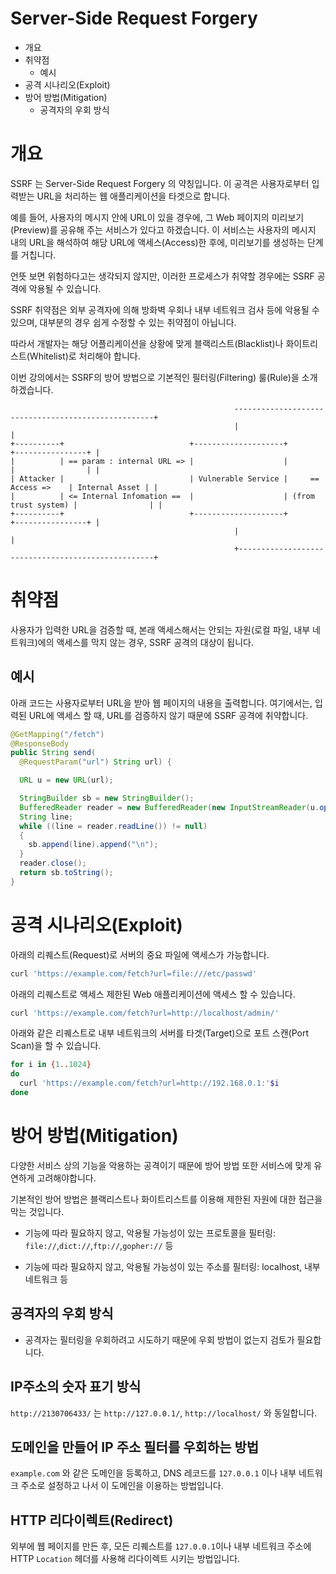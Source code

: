 # Server-Side Request Forgery

- 개요
- 취약점
  - 예시
- 공격 시나리오(Exploit)
- 방어 방법(Mitigation)
  - 공격자의 우회 방식

# 개요
SSRF 는 Server-Side Request Forgery 의 약칭입니다. 이 공격은 사용자로부터 입력받는 URL을 처리하는 웹 애플리케이션을 타겟으로 합니다.

예를 들어, 사용자의 메시지 안에 URL이 있을 경우에, 그 Web 페이지의 미리보기(Preview)를 공유해 주는 서비스가 있다고 하겠습니다. 이 서비스는 사용자의 메시지 내의 URL을 해석하여 해당 URL에 액세스(Access)한 후에, 미리보기를 생성하는 단계를 거칩니다.

언뜻 보면 위험하다고는 생각되지 않지만, 이러한 프로세스가 취약할 경우에는 SSRF 공격에 악용될 수 있습니다.

SSRF 취약점은 외부 공격자에 의해 방화벽 우회나 내부 네트워크 검사 등에 악용될 수 있으며, 대부분의 경우 쉽게 수정할 수 있는 취약점이 아닙니다.

따라서 개발자는 해당 어플리케이션을 상황에 맞게 블랙리스트(Blacklist)나 화이트리스트(Whitelist)로 처리해야 합니다.

이번 강의에서는 SSRF의 방어 방법으로 기본적인 필터링(Filtering) 룰(Rule)을 소개하겠습니다.

```
                                                  ----------------------------------------------------+
                                                  |                                                   |
+----------+                            +--------------------+                     +----------------+ |
|          | == param : internal URL => |                    |                     |                | |
| Attacker |                            | Vulnerable Service |     == Access =>    | Internal Asset | |
|          | <= Internal Infomation ==  |                    | (from trust system) |                | |
+----------+                            +--------------------+                     +----------------+ |
                                                  |                                                   |
                                                  +---------------------------------------------------+
```

# 취약점
사용자가 입력한 URL을 검증할 때, 본래 액세스해서는 안되는 자원(로컬 파일, 내부 네트워크)에의 액세스를 막지 않는 경우, SSRF 공격의 대상이 됩니다.

## 예시
아래 코드는 사용자로부터 URL을 받아 웹 페이지의 내용을 출력합니다. 여기에서는, 입력된 URL에 액세스 할 때, URL를 검증하지 않기 때문에 SSRF 공격에 취약합니다.

```java
@GetMapping("/fetch")
@ResponseBody
public String send(
  @RequestParam("url") String url) {

  URL u = new URL(url);

  StringBuilder sb = new StringBuilder();
  BufferedReader reader = new BufferedReader(new InputStreamReader(u.openStream()));
  String line;
  while ((line = reader.readLine()) != null)
  {
    sb.append(line).append("\n");
  }
  reader.close();
  return sb.toString();
}
```

# 공격 시나리오(Exploit)
아래의 리퀘스트(Request)로 서버의 중요 파일에 액세스가 가능합니다.

```bash
curl 'https://example.com/fetch?url=file:///etc/passwd'
```

아래의 리퀘스트로 액세스 제한된 Web 애플리케이션에 액세스 할 수 있습니다.

```bash
curl 'https://example.com/fetch?url=http://localhost/admin/'
```

아래와 같은 리퀘스트로 내부 네트워크의 서버를 타겟(Target)으로 포트 스캔(Port Scan)을 할 수 있습니다.

```bash
for i in {1..1024}
do
  curl 'https://example.com/fetch?url=http://192.168.0.1:'$i
done
```

# 방어 방법(Mitigation)
다양한 서비스 상의 기능을 악용하는 공격이기 때문에 방어 방법 또한 서비스에 맞게 유연하게 고려해야합니다.

기본적인 방어 방법은 블랙리스트나 화이트리스트를 이용해 제한된 자원에 대한 접근을 막는 것입니다.

- 기능에 따라 필요하지 않고, 악용될 가능성이 있는 프로토콜을 필터링: `file://`,`dict://`,`ftp://`,`gopher://` 등

- 기능에 따라 필요하지 않고, 악용될 가능성이 있는 주소를 필터링: localhost, 내부 네트워크 등

## 공격자의 우회 방식
- 공격자는 필터링을 우회하려고 시도하기 때문에 우회 방법이 없는지 검토가 필요합니다.

## IP주소의 숫자 표기 방식
`http://2130706433/` 는 `http://127.0.0.1/`, `http://localhost/` 와 동일합니다.

## 도메인을 만들어 IP 주소 필터를 우회하는 방법
`example.com` 와 같은 도메인을 등록하고, DNS 레코드를 `127.0.0.1` 이나 내부 네트워크 주소로 설정하고 나서 이 도메인을 이용하는 방법입니다.

## HTTP 리다이렉트(Redirect)
외부에 웹 페이지를 만든 후, 모든 리퀘스트를 `127.0.0.1`이나 내부 네트워크 주소에 HTTP `Location` 헤더를 사용해 리다이렉트 시키는 방법입니다.
